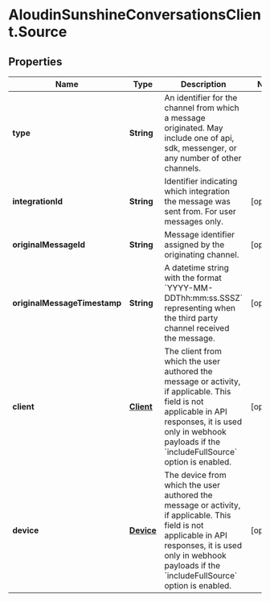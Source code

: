 # AloudinSunshineConversationsClient.Source

## Properties

Name | Type | Description | Notes
------------ | ------------- | ------------- | -------------
**type** | **String** | An identifier for the channel from which a message originated. May include one of api, sdk, messenger, or any number of other channels. | 
**integrationId** | **String** | Identifier indicating which integration the message was sent from. For user messages only. | [optional] 
**originalMessageId** | **String** | Message identifier assigned by the originating channel. | [optional] 
**originalMessageTimestamp** | **String** | A datetime string with the format &#x60;YYYY-MM-DDThh:mm:ss.SSSZ&#x60; representing when the third party channel received the message. | [optional] 
**client** | [**Client**](Client.md) | The client from which the user authored the message or activity, if applicable. This field is not applicable in API responses, it is used only in webhook payloads if the &#x60;includeFullSource&#x60; option is enabled. | [optional] 
**device** | [**Device**](Device.md) | The device from which the user authored the message or activity, if applicable. This field is not applicable in API responses, it is used only in webhook payloads if the &#x60;includeFullSource&#x60; option is enabled. | [optional] 


